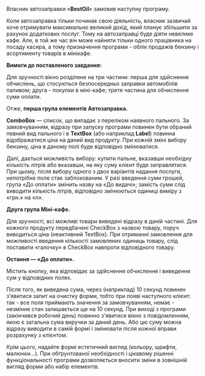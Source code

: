 Власник автозаправки «**BestOil**» замовив наступну програму.

Коли автозаправка тільки починає свою діяльність, власник зазвичай хоче  отримувати максимально великий дохід, який планує збільшити за рахунок  додаткових послуг. Тому на автозаправці буде діяти невелике кафе. Але, в той же час  він може найняти тільки одного працівника на посаду касира, а тому призначення  програми - облік продажів бензину і асортименту товарів в мінікафе.

**Вимоги до поставленого завдання:**

Для зручності вікно розділене на три частини: перша для здійснення обчислень, що стосуються безпосередньо заправки автомобілів паливом; друга - покупки в міні-кафе; третя частина для обчислення суми оплати.

Отже, **перша група елементів Автозаправка.**

**ComboBox** — список, що випадає з переліком наявного пального. За замовчуванням, відразу при запуску програми повинен бути обраний певний вид пального і в **TextBox** (або наприклад **Label**) повинна відображатися ціна на даний вид продукту. При кожній зміні вибору бензину, ціна в даному полі буде відповідно змінюватися.

Далі, дається можливість вибору: купити пальне, вказавши необхідну кількість літрів або вказавши, на яку суму клієнт буде заправлятися. При цьому, після вибору одного з двох варіантів надання послуги, непотрібне поле стає заблокованим. У разі введення суми грошей, група «До оплати» змінить назву на «До видачі»; замість суми слід виводити кількість літрів, відповідно змінюються одиниці виміру з «грн.» на «л».

**Друга група Міні-кафе.**

Для зручності, всі можливі товари виведені відразу в даній частині. Для кожного продукту передбачені CheckBox з назвою товару, поруч виводиться ціна (неактивний TextBox). При отриманні замовлення для можливості введення кількості замовлених одиниць товару, слід поставити «галочку» в CheckBox навпроти відповідного товару.

**Остання — «До оплати».**

Містить кнопку, яка відповідає за здійснення обчислення і виведення сум у відповідних полях.

Після того, як виведена сума, через (наприклад) 10 секунд повинен з'явитися запит на очистку форми, тобто при появі наступного клієнт: так - все поля приймають значення за замовчуванням, немає - незмінне стан залишається ще на 10 секунд. При виході з програми (закінчився робочий день) повинно з'явитися вікно з повідомленням, якою є загальна сума виручки за даний день. Або цю суму можна відразу виводити в самій формі і змінювати після кожної вправи розрахунку з клієнтом.

Крім цього, надайте формі естетичний вигляд (кольору, шрифти, малюнки...). При обґрунтованої необхідності і цікавому рішенні функціональності програми дозволяється вносити зміни в зовнішній вигляд форми або набір елементів.
<!--stackedit_data:
eyJoaXN0b3J5IjpbLTI2MTA5NjEyMywtMzI1OTIwMTI3LC0yMD
g4NzQ2NjEyLC0xMzA1MjgxMTE5LDUyNzQ0Mzg1NiwtODMwMDUz
MTgzXX0=
-->